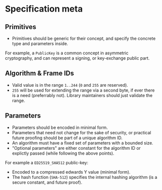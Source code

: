 # Specification meta

## Primitives

- Primitives should be generic for their concept, and specify the concrete type and parameters inside.

For example, a `PublicKey` is a common concept in asymmetric cryptography, and can represent a signing, or key-exchange public part.

## Algorithm & Frame IDs

- Valid value is in the range `1..244` (`0` and `255` are reserved).
- `255` will be used for extending the range via a second byte, if ever there is a need (preferrably not). Library maintainers should just validate the range.

## Parameters

- Parameters should be encoded in minimal form.
- Parameters that need not change for the sake of security, or practical future proofing should be part of a unique algorithm ID.
- An algorithm must have a fixed set of parameters with a bounded size. 
- "Optional parameters" are either constant for the algorithm ID or explictly passed (while following the above points).

For example a `ED25519_SHA512` public-key:

- Encoded to a compressed edwards Y value (minimal form).
- The hash function (`SHA-512`) specifies the internal hashing algorithm (is a secure constant, and future proof).